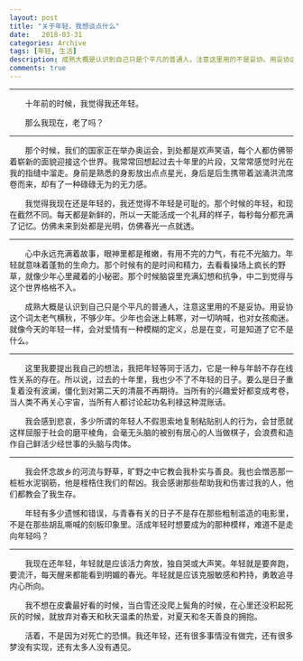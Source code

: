 ```yaml
---
layout: post
title: "关于年轻，我想谈点什么"
date:   2018-03-31
categories: Archive
tags: [年轻, 生活]
description: 成熟大概是认识到自己只是个平凡的普通人，注意这里用的不是妥协。用妥协这个词太老气横秋，不够少年。少年也会迷上韩寒，对一切呐喊，也对女孩痴迷。就像今天的年轻一样，会对爱情有一种模糊的定义，总是在变，可是知道了它不是什么。*
comments: true
---
```




---
&#160; &#160; &#160; &#160;十年前的时候，我觉得我还年轻。

&#160; &#160; &#160; &#160;那么我现在，老了吗？


---
&#160; &#160; &#160; &#160;那个时候，我们的国家正在举办奥运会，到处都是欢声笑语，每个人都仿佛带着崭新的面貌迎接这个世界。我常常回想起过去十年里的片段，又常常感觉时光在我的指缝中溜走。身前是熟悉的身影放出点点星光，身后是后生携带着汹涌洪流席卷而来，却有了一种碌碌无为的无力感。

&#160; &#160; &#160; &#160;我觉得我现在还是年轻的，我还觉得不年轻是可耻的。那个时候的年轻，和现在截然不同。每天都是新鲜的，所以一天能活成一个礼拜的样子，每秒每分都充满了记忆。仿佛未来到处都是光明，仿佛春光一点就透。


---
&#160; &#160; &#160; &#160;心中永远充满着故事，眼神里都是稚嫩，有用不完的力气，有花不光脑力。年轻就意味着蓬勃的生命力。那个时候有的是时间和精力，去看看操场上疯长的野草，就像少年心里藏着的小秘密。那个时候脑袋里充满幻想和抗争，中二到觉得与这个世界格格不入。

&#160; &#160; &#160; &#160;成熟大概是认识到自己只是个平凡的普通人，注意这里用的不是妥协。用妥协这个词太老气横秋，不够少年。少年也会迷上韩寒，对一切呐喊，也对女孩痴迷。就像今天的年轻一样，会对爱情有一种模糊的定义，总是在变，可是知道了它不是什么。


---
&#160; &#160; &#160; &#160;这里我要提出我自己的想法，我把年轻等同于活力，它是一种与年龄不存在线性关系的存在。所以说，过去的十年里，我也少不了不年轻的日子。要么是日子重复着没有波澜，僵化到对第二天的清晨不再期待。当所有的兴趣爱好都变成考卷，当人类不再关心宇宙，当所有人都讨论起功名利禄这种混账话。

&#160; &#160; &#160; &#160;我会感到悲哀，多少所谓的年轻人不假思索地复制粘贴别人的行为，会甘愿就这样屈服于社会的磨平棱角，会毫无头脑的被别有居心的人当做棋子，会浪费和造作自己鲜活少经世事的头脑与肉体。


---
&#160; &#160; &#160; &#160;我会怀念故乡的河流与野草，旷野之中它教会我朴实与善良。我也会憎恶那一桩桩水泥钢筋，他是桎梏住我们的帮凶。我会感谢那些帮助我和伤害过我的人，他们都教会了我生存。

&#160; &#160; &#160; &#160;年轻有多少遗憾和错误，与青春有关的日子不是存在那些粗制滥造的电影里，不是在那些胡乱嘶喊的刻板印象里。活成年轻时想要成为的那种模样，难道不是走向年轻吗？


---
&#160; &#160; &#160; &#160;我现在还年轻，年轻就是应该活力奔放，独自哭或大声笑。年轻就是要奔跑，要流汗，每天醒来都能看到明媚的春光。年轻就是应该克服敏感和矜持，勇敢追寻内心所向。

&#160; &#160; &#160; &#160;我不想在皮囊最好看的时候，当白雪还没爬上鬓角的时候，在心里还没积起死灰的时候，就放弃对春天和秋天温柔的热爱，对夏天和冬天善良的拥抱。

&#160; &#160; &#160; &#160;活着，不是因为对死亡的恐惧。我还年轻，还有很多事情没有做完，还有很多梦没有实现，还有太多人没有遇见。
